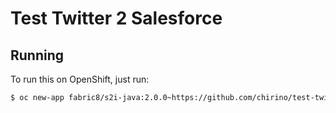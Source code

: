 # Test Twitter 2 Salesforce



## Running

To run this on OpenShift, just run:

```bash
$ oc new-app fabric8/s2i-java:2.0.0~https://github.com/chirino/test-twitter-2-salesforce.git
```
